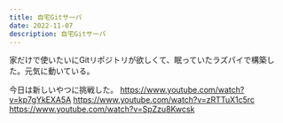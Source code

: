 ```yaml
---
title: 自宅Gitサーバ
date: 2022-11-07
description: 自宅Gitサーバ
---
```


家だけで使いたいにGitリポジトリが欲しくて、眠っていたラズパイで構築した。元気に動いている。

今日は新しいやつに挑戦した。
https://www.youtube.com/watch?v=kp7gYkEXA5A
https://www.youtube.com/watch?v=zRTTuX1c5rc
https://www.youtube.com/watch?v=SpZzu8Kwcsk
